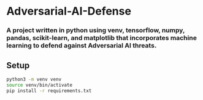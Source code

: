 # Adversarial-AI-Defense
### A project written in python using venv, tensorflow, numpy, pandas, scikit-learn, and matplotlib that incorporates machine learning to defend against Adversarial AI threats. 

## Setup

```bash
python3 -m venv venv
source venv/bin/activate
pip install -r requirements.txt
